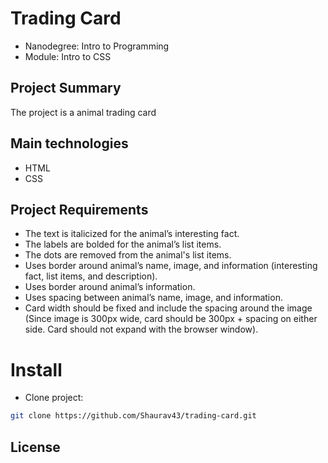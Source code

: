 # Trading Card

 * Nanodegree: Intro to Programming
 * Module: Intro to CSS

## Project Summary

The project is a animal trading card

## Main technologies

* HTML
* CSS

## Project Requirements

* The text is italicized for the animal’s interesting fact.
* The labels are bolded for the animal’s list items.
* The dots are removed from the animal's list items.
* Uses border around animal’s name, image, and information (interesting fact, list items, and description).
* Uses border around animal’s information.
* Uses spacing between animal’s name, image, and information.
* Card width should be fixed and include the spacing around the image (Since image is 300px wide, card should be 300px + spacing on either side. Card should not expand with the browser window).

# Install

*  Clone project:
```bash
git clone https://github.com/Shaurav43/trading-card.git
```
## License

